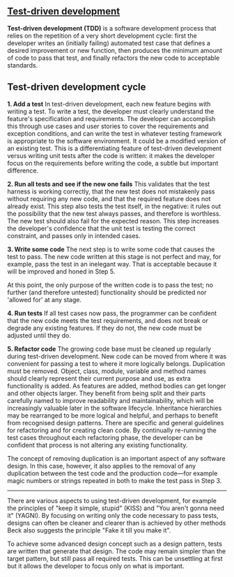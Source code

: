 [Test-driven development](https://en.wikipedia.org/wiki/Test-driven_development)
--------------------------------------
**Test-driven development (TDD)** is a software development process that relies on the repetition of a very short development cycle: first the developer writes an (initially failing) automated test case that defines a desired improvement or new function, then produces the minimum amount of code to pass that test, and finally refactors the new code to acceptable standards.

Test-driven development cycle
--------------------------------------
**1. Add a test**
In test-driven development, each new feature begins with writing a test. To write a test, the developer must clearly understand the feature's specification and requirements. The developer can accomplish this through use cases and user stories to cover the requirements and exception conditions, and can write the test in whatever testing framework is appropriate to the software environment. It could be a modified version of an existing test. This is a differentiating feature of test-driven development versus writing unit tests after the code is written: it makes the developer focus on the requirements before writing the code, a subtle but important difference.

**2. Run all tests and see if the new one fails**
This validates that the test harness is working correctly, that the new test does not mistakenly pass without requiring any new code, and that the required feature does not already exist. This step also tests the test itself, in the negative: it rules out the possibility that the new test always passes, and therefore is worthless. The new test should also fail for the expected reason. This step increases the developer's confidence that the unit test is testing the correct constraint, and passes only in intended cases.

**3. Write some code**
The next step is to write some code that causes the test to pass. The new code written at this stage is not perfect and may, for example, pass the test in an inelegant way. That is acceptable because it will be improved and honed in Step 5.

At this point, the only purpose of the written code is to pass the test; no further (and therefore untested) functionality should be predicted nor 'allowed for' at any stage.

**4. Run tests**
If all test cases now pass, the programmer can be confident that the new code meets the test requirements, and does not break or degrade any existing features. If they do not, the new code must be adjusted until they do.

**5. Refactor code**
The growing code base must be cleaned up regularly during test-driven development. New code can be moved from where it was convenient for passing a test to where it more logically belongs. Duplication must be removed. Object, class, module, variable and method names should clearly represent their current purpose and use, as extra functionality is added. As features are added, method bodies can get longer and other objects larger. They benefit from being split and their parts carefully named to improve readability and maintainability, which will be increasingly valuable later in the software lifecycle. Inheritance hierarchies may be rearranged to be more logical and helpful, and perhaps to benefit from recognised design patterns. There are specific and general guidelines for refactoring and for creating clean code. By continually re-running the test cases throughout each refactoring phase, the developer can be confident that process is not altering any existing functionality.

The concept of removing duplication is an important aspect of any software design. In this case, however, it also applies to the removal of any duplication between the test code and the production code—for example magic numbers or strings repeated in both to make the test pass in Step 3.



-----------------------------
There are various aspects to using test-driven development, for example the principles of "keep it simple, stupid" (KISS) and "You aren't gonna need it" (YAGNI). By focusing on writing only the code necessary to pass tests, designs can often be cleaner and clearer than is achieved by other methods
Beck also suggests the principle "Fake it till you make it".

To achieve some advanced design concept such as a design pattern, tests are written that generate that design. The code may remain simpler than the target pattern, but still pass all required tests. This can be unsettling at first but it allows the developer to focus only on what is important.
